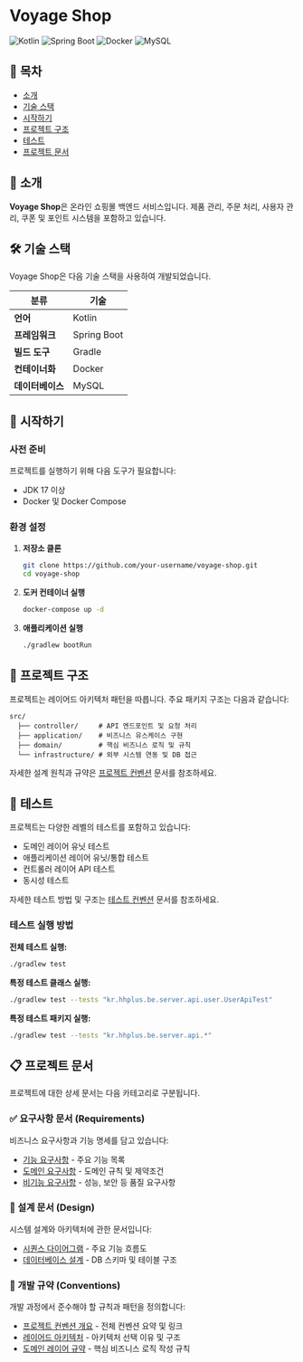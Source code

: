 # Voyage Shop

![Kotlin](https://img.shields.io/badge/Kotlin-7F52FF?style=for-the-badge&logo=kotlin&logoColor=white)
![Spring Boot](https://img.shields.io/badge/Spring_Boot-6DB33F?style=for-the-badge&logo=spring-boot&logoColor=white)
![Docker](https://img.shields.io/badge/Docker-2496ED?style=for-the-badge&logo=docker&logoColor=white)
![MySQL](https://img.shields.io/badge/MySQL-4479A1?style=for-the-badge&logo=mysql&logoColor=white)

## 📑 목차

- [소개](#소개)
- [기술 스택](#기술-스택)
- [시작하기](#시작하기)
- [프로젝트 구조](#프로젝트-구조)
- [테스트](#테스트)
- [프로젝트 문서](#프로젝트-문서)

## 📌 소개

**Voyage Shop**은 온라인 쇼핑몰 백엔드 서비스입니다. 제품 관리, 주문 처리, 사용자 관리, 쿠폰 및 포인트 시스템을 포함하고 있습니다.

## 🛠 기술 스택

Voyage Shop은 다음 기술 스택을 사용하여 개발되었습니다.

| 분류 | 기술 |
|------|------|
| **언어** | Kotlin |
| **프레임워크** | Spring Boot |
| **빌드 도구** | Gradle |
| **컨테이너화** | Docker |
| **데이터베이스** | MySQL |

## 🚀 시작하기

### 사전 준비

프로젝트를 실행하기 위해 다음 도구가 필요합니다:

- JDK 17 이상
- Docker 및 Docker Compose

### 환경 설정

1. **저장소 클론**

   ```bash
   git clone https://github.com/your-username/voyage-shop.git
   cd voyage-shop
   ```

2. **도커 컨테이너 실행**

   ```bash
   docker-compose up -d
   ```

3. **애플리케이션 실행**

   ```bash
   ./gradlew bootRun
   ```

## 📂 프로젝트 구조

프로젝트는 레이어드 아키텍처 패턴을 따릅니다. 주요 패키지 구조는 다음과 같습니다:

```
src/
  ├── controller/     # API 엔드포인트 및 요청 처리
  ├── application/    # 비즈니스 유스케이스 구현
  ├── domain/         # 핵심 비즈니스 로직 및 규칙
  └── infrastructure/ # 외부 시스템 연동 및 DB 접근
```

자세한 설계 원칙과 규약은 [프로젝트 컨벤션](./docs/conventions/01.common-conventions.md) 문서를 참조하세요.

## 🧪 테스트

프로젝트는 다양한 레벨의 테스트를 포함하고 있습니다:

- 도메인 레이어 유닛 테스트
- 애플리케이션 레이어 유닛/통합 테스트
- 컨트롤러 레이어 API 테스트
- 동시성 테스트

자세한 테스트 방법 및 구조는 [테스트 컨벤션](./docs/conventions/09.test-conventions.md) 문서를 참조하세요.

### 테스트 실행 방법

**전체 테스트 실행:**
```bash
./gradlew test
```

**특정 테스트 클래스 실행:**
```bash
./gradlew test --tests "kr.hhplus.be.server.api.user.UserApiTest"
```

**특정 테스트 패키지 실행:**
```bash
./gradlew test --tests "kr.hhplus.be.server.api.*"
```

## 📋 프로젝트 문서

프로젝트에 대한 상세 문서는 다음 카테고리로 구분됩니다.

### ✅ 요구사항 문서 (Requirements)

비즈니스 요구사항과 기능 명세를 담고 있습니다:

- [기능 요구사항](./docs/requirements/01-functional-requirements.md) - 주요 기능 목록
- [도메인 요구사항](./docs/requirements/02-domain-requirements.md) - 도메인 규칙 및 제약조건
- [비기능 요구사항](./docs/requirements/03-non-functional-requirements.md) - 성능, 보안 등 품질 요구사항

### 📐 설계 문서 (Design)

시스템 설계와 아키텍처에 관한 문서입니다:

- [시퀀스 다이어그램](./docs/design/sequence-diagram.md) - 주요 기능 흐름도
- [데이터베이스 설계](./docs/design/database-design.md) - DB 스키마 및 테이블 구조

### 📏 개발 규약 (Conventions)

개발 과정에서 준수해야 할 규칙과 패턴을 정의합니다:

- [프로젝트 컨벤션 개요](./docs/conventions/01.common-conventions.md) - 전체 컨벤션 요약 및 링크
- [레이어드 아키텍처](./docs/conventions/03.layered-architecture.md) - 아키텍처 선택 이유 및 구조
- [도메인 레이어 규약](./docs/conventions/07.domain-layer.md) - 핵심 비즈니스 로직 작성 규칙
